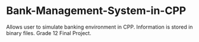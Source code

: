 # Bank-Management-System-in-CPP

Allows user to simulate banking environment in CPP. Information is stored in binary files.
Grade 12 Final Project.
